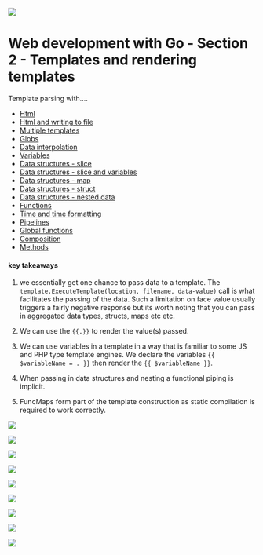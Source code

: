 ![](/assets/gologo.png)

# Web development with Go - Section 2 - Templates and rendering templates

Template parsing with....

- [Html](/web/src/goWebMcLeod/S2-templates/01-parsingHtml)
- [Html and writing to file](/web/src/goWebMcLeod/S2-templates/02-parsing-writingHtml)
- [Multiple templates](/web/src/goWebMcLeod/S2-templates/03-parsing-multiple-templates)
- [Globs](/web/src/goWebMcLeod/S2-templates/04-parsing-globs)
- [Data interpolation](/web/src/goWebMcLeod/S2-templates/05-with-data)
- [Variables](/web/src/goWebMcLeod/S2-templates/06-with-variables)
- [Data structures - slice](/web/src/goWebMcLeod/S2-templates/07-with-slice)
- [Data structures - slice and variables](/web/src/goWebMcLeod/S2-templates/08-with-slice-and_variables)
- [Data structures - map](/web/src/goWebMcLeod/S2-templates/09-with-map)
- [Data structures - struct](/web/src/goWebMcLeod/S2-templates/10-with-struct)
- [Data structures - nested data](/web/src/goWebMcLeod/S2-templates/11-nested-data)
- [Functions](/web/src/goWebMcLeod/S2-templates/12-with-functions)
- [Time and time formatting](/web/src/goWebMcLeod/S2-templates/13-time-formatting)
- [Pipelines](/web/src/goWebMcLeod/S2-templates/14-pipelines)
- [Global functions](/web/src/goWebMcLeod/S2-templates/15-global-functions)
- [Composition](/web/src/goWebMcLeod/S2-templates/16-with-composition)
- [Methods](/web/src/goWebMcLeod/S2-templates/16-with-methods)

#### key takeaways

1. we essentially get one chance to pass data to a template. The `template.ExecuteTemplate(location, filename, data-value)` call is what facilitates the passing of the data. Such a limitation on face value usually triggers a fairly negative response but its worth noting that you can pass in aggregated data types, structs, maps etc etc.

2. We can use the `{{.}}` to render the value(s) passed.

3. We can use variables in a template in a way that is familiar to some JS and PHP type template engines. We declare the variables `{{ $variableName = . }}` then render the `{{ $variableName }}`.

4. When passing in data structures and nesting a functional piping is implicit.

5. FuncMaps form part of the template construction as static compilation is required to work correctly.

![](/web/src/goWebMcLeod/S2-templates/assets/201-tpl.png)

![](/web/src/goWebMcLeod/S2-templates/assets/202-more-tpl.png)

![](/web/src/goWebMcLeod/S2-templates/assets/203-multiple-templates.png)

![](/web/src/goWebMcLeod/S2-templates/assets/204-globs.png)

![](/web/src/goWebMcLeod/S2-templates/assets/205-with-data.png)

![](/web/src/goWebMcLeod/S2-templates/assets/209-maps.png)

![](/web/src/goWebMcLeod/S2-templates/assets/214-pipelines.png)

![](/web/src/goWebMcLeod/S2-templates/assets/215-functions.png)

![](/web/src/goWebMcLeod/S2-templates/assets/217-methods.png)
